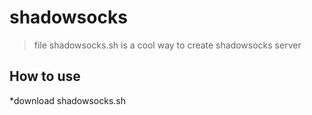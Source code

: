 # shadowsocks
> file shadowsocks.sh is a cool way to create shadowsocks server

## How to use
*download shadowsocks.sh 
 
